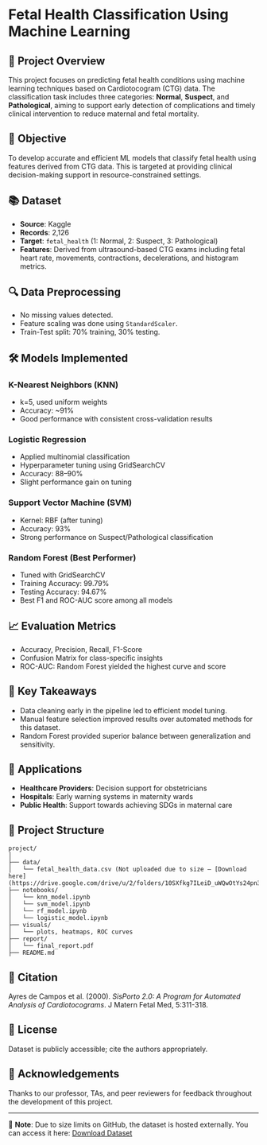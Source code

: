 # Fetal Health Classification Using Machine Learning

## 📌 Project Overview

This project focuses on predicting fetal health conditions using machine learning techniques based on Cardiotocogram (CTG) data. The classification task includes three categories: **Normal**, **Suspect**, and **Pathological**, aiming to support early detection of complications and timely clinical intervention to reduce maternal and fetal mortality.

## 🎯 Objective

To develop accurate and efficient ML models that classify fetal health using features derived from CTG data. This is targeted at providing clinical decision-making support in resource-constrained settings.

## 📚 Dataset

- **Source**: Kaggle
- **Records**: 2,126
- **Target**: `fetal_health` (1: Normal, 2: Suspect, 3: Pathological)
- **Features**: Derived from ultrasound-based CTG exams including fetal heart rate, movements, contractions, decelerations, and histogram metrics.

## 🔍 Data Preprocessing

- No missing values detected.
- Feature scaling was done using `StandardScaler`.
- Train-Test split: 70% training, 30% testing.

## 🛠️ Models Implemented

### K-Nearest Neighbors (KNN)
- k=5, used uniform weights
- Accuracy: ~91%
- Good performance with consistent cross-validation results

### Logistic Regression
- Applied multinomial classification
- Hyperparameter tuning using GridSearchCV
- Accuracy: 88–90%
- Slight performance gain on tuning

### Support Vector Machine (SVM)
- Kernel: RBF (after tuning)
- Accuracy: 93%
- Strong performance on Suspect/Pathological classification

### Random Forest (Best Performer)
- Tuned with GridSearchCV
- Training Accuracy: 99.79%
- Testing Accuracy: 94.67%
- Best F1 and ROC-AUC score among all models

## 📈 Evaluation Metrics

- Accuracy, Precision, Recall, F1-Score
- Confusion Matrix for class-specific insights
- ROC-AUC: Random Forest yielded the highest curve and score

## 🧠 Key Takeaways

- Data cleaning early in the pipeline led to efficient model tuning.
- Manual feature selection improved results over automated methods for this dataset.
- Random Forest provided superior balance between generalization and sensitivity.

## 🔗 Applications

- **Healthcare Providers**: Decision support for obstetricians
- **Hospitals**: Early warning systems in maternity wards
- **Public Health**: Support towards achieving SDGs in maternal care

## 📂 Project Structure

```
project/
│
├── data/
│   └── fetal_health_data.csv (Not uploaded due to size – [Download here](https://drive.google.com/drive/u/2/folders/10SXfkg7ILeiD_uWQwOtYs24pn3x7qtr2))
├── notebooks/
│   └── knn_model.ipynb
│   └── svm_model.ipynb
│   └── rf_model.ipynb
│   └── logistic_model.ipynb
├── visuals/
│   └── plots, heatmaps, ROC curves
├── report/
│   └── final_report.pdf
├── README.md
```

## 📝 Citation

Ayres de Campos et al. (2000). *SisPorto 2.0: A Program for Automated Analysis of Cardiotocograms*. J Matern Fetal Med, 5:311-318.

## 🧾 License

Dataset is publicly accessible; cite the authors appropriately.

## 🙌 Acknowledgements

Thanks to our professor, TAs, and peer reviewers for feedback throughout the development of this project.

---

🚨 **Note**: Due to size limits on GitHub, the dataset is hosted externally. You can access it here: [Download Dataset](https://drive.google.com/drive/u/2/folders/10SXfkg7ILeiD_uWQwOtYs24pn3x7qtr2)